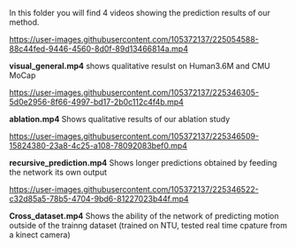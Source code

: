 In this folder you will find 4 videos showing the prediction results of our method.



https://user-images.githubusercontent.com/105372137/225054588-88c44fed-9446-4560-8d0f-89d13466814a.mp4

**visual_general.mp4**
shows qualitative resulst on Human3.6M and CMU MoCap




https://user-images.githubusercontent.com/105372137/225346305-5d0e2956-8f66-4997-bd17-2b0c112c4f4b.mp4

**ablation.mp4**
Shows qualitative results of our ablation study



https://user-images.githubusercontent.com/105372137/225346509-15824380-23a8-4c25-a108-78092083bef0.mp4

**recursive_prediction.mp4**
Shows longer predictions obtained by feeding the network its own output


https://user-images.githubusercontent.com/105372137/225346522-c32d85a5-78b5-4704-9bd6-81227023b44f.mp4

**Cross_dataset.mp4**
Shows the ability of the network of predicting motion outside of the trainng dataset (trained on NTU, tested real time cpature from a kinect camera)

